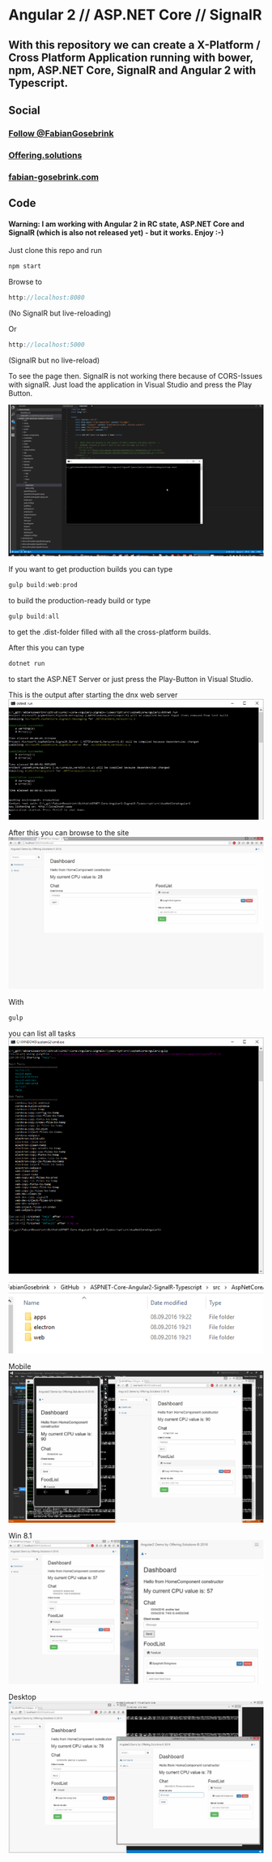 # Angular 2 // ASP.NET Core // SignalR

## With this repository we can create a X-Platform / Cross Platform Application running with bower, npm, ASP.NET Core, SignalR and Angular 2 with Typescript.

## Social

### <a href="https://twitter.com/FabianGosebrink" target="_blank" class="twitter-follow-button" data-size="large" data-show-count="false">Follow @FabianGosebrink</a><script async src="//platform.twitter.com/widgets.js" charset="utf-8"></script>

### [Offering.solutions](http://offering.solutions "blogLink")
### [fabian-gosebrink.com](http://fabian-gosebrink.com "homepage")


## Code
#### Warning: I am working with Angular 2 in RC state, ASP.NET Core and SignalR (which is also not released yet) - but it works. Enjoy :-)

Just clone this repo and run 

```javascript 
npm start
```

Browse to
```javascript 
http://localhost:8080
```  
(No SignalR but live-reloading)

Or
```javascript 
http://localhost:5000
```
(SignalR but no live-reload)

To see the page then. SignalR is not working there because of CORS-Issues with signalR. Just load the application in Visual Studio and press the Play Button.

![building and using process](_gitAssets/build.gif "npm start and build")

If you want to get production builds you can type

```javascript
gulp build:web:prod 
```

to build the production-ready build or type 

```javascript
gulp build:all
```

to get the .dist-folder filled with all the cross-platform builds.

After this you can type 

```csharp
dotnet run
```

to start the ASP.NET Server or just press the Play-Button in Visual Studio.

This is the output after starting the dnx web server
![alt text](_gitAssets/commandLineWebServer.png "dnx web server")

After this you can browse to the site
![alt text](_gitAssets/screenshot1.jpg "dnx web server")

With 

```javascript
gulp
```
you can list all tasks
![alt text](_gitAssets/gulp-tasks.png "dnx web server")

![alt text](_gitAssets/dist-folder.png "dnx web server")

Mobile
![alt text](_gitAssets/xplatform1.jpg "dnx web server")

Win 8.1
![alt text](_gitAssets/xplatform2_win81.jpg "dnx web server")

Desktop
![alt text](_gitAssets/xplatform3.jpg "dnx web server")
